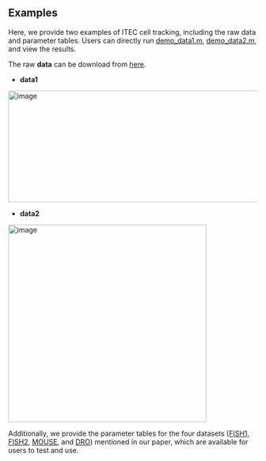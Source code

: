 ## Examples

Here, we provide two examples of ITEC cell tracking, including the raw data and parameter tables. Users can directly run [demo_data1.m](demo_data1.m), [demo_data2.m](demo_data2.m), and view the results.

The raw **data** can be download from [here](https://data.mendeley.com/datasets/tvpnf435jp/1).

* **data1**

<img width="638" height="226" alt="image" src="https://github.com/user-attachments/assets/d28469f7-7e40-4299-a414-000859883fee" />



* **data2**

<img width="400" height="400" alt="image" src="https://github.com/user-attachments/assets/2a9a46f7-328b-4c9e-ba4d-5961b897d1e2" />



Additionally, we provide the parameter tables for the four datasets ([FISH1](params_FISH1.csv), [FISH2](params_FISH2.csv), [MOUSE](params_MOUSE.csv), and [DRO](params_DRO.csv)) mentioned in our paper, which are available for users to test and use.
